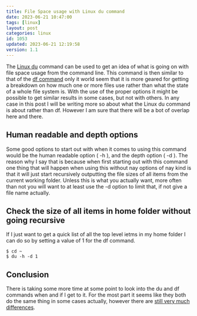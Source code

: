 ```yaml
---
title: File Space usage with Linux du command
date: 2023-06-21 10:47:00
tags: [linux]
layout: post
categories: linux
id: 1053
updated: 2023-06-21 12:19:58
version: 1.1
---
```


The [Linux du](https://man7.org/linux/man-pages/man1/du.1.html) command can be used to get an idea of what is going on with file space usage from the command line. This command is then similar to that of the [df command](/2020/11/23/linux-df) only it world seem that it is more geared for getting a breakdown on how much one or more files use rather than what the state of a whole file system is. With the use of the proper options it might be possible to get similar results in some cases, but not with others. In any case in this post I will be writing more so about what the Linux du command is about rather than df. However I am sure that there will be a bot of overlap here and there.

<!-- more -->


## Human readable and depth options 

Some good options to start out with when it comes to using this command would be the human readable option \( -h \), and the depth option \( -d \). The reason why I say that is because when first starting out with this command one thing that will happen when using this without nay options of nay kind is that it will just start recursively outputting the file sizes of all items from the current working folder. Unless this is what you actually want, more often than not you will want to at least use the -d option to limit that, if not give a file name actually.

## Check the size of all items in home folder without going recursive

If I just want to get a quick list of all the top level ietms in my home folder I can do so by setting a value of 1 for the df command.
```
$ cd ~
$ du -h -d 1
```

## Conclusion

There is taking some more time at some point to look into the du and df commands when and if I get to it. For the most part it seems like they both do the same thing in some cases actually, however there are [still very much differences](https://www.cyberciti.biz/tips/freebsd-why-command-df-and-du-reports-different-output.html).

